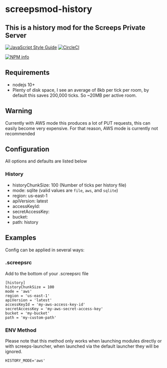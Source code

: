 # screepsmod-history

## This is a history mod for the Screeps Private Server

[![JavaScript Style Guide](https://img.shields.io/badge/code_style-standard-brightgreen.svg)](https://standardjs.com)
[![CircleCI](https://circleci.com/gh/ScreepsMods/screepsmod-mongo/tree/master.svg?style=shield)](https://circleci.com/gh/ScreepsMods/screepsmod-mongo/tree/master)

[![NPM info](https://nodei.co/npm/screepsmod-history.png?downloads=true)](https://npmjs.org/package/screepsmod-history)

## Requirements

* nodejs 10+
* Plenty of disk space, I see an average of 8kb per tick per room, by default this saves 200,000 ticks. So ~20MB per active room.

## Warning
Currently with AWS mode this produces a lot of PUT requests, this can easily become very expensive. 
For that reason, AWS mode is currently not recommended

## Configuration

All options and defaults are listed below

### History

* historyChunkSize: 100 (Number of ticks per history file)
* mode: sqlite (valid values are `file`, `aws`, and `sqlite`)
* region: us-east-1
* apiVersion: latest
* accessKeyId: 
* secretAccessKey: 
* bucket: 
* path: history


## Examples

Config can be applied in several ways:

### .screepsrc

Add to the bottom of your .screepsrc file
```
[history]
historyChunkSize = 100
mode = 'aws'
region = 'us-east-1'
apiVersion = 'latest'
accessKeyId = 'my-aws-access-key-id'
secretAccessKey = 'my-aws-secret-access-key'
bucket = 'my-bucket'
path = 'my-custom-path'
```

### ENV Method

Please note that this method only works when launching modules directly or with screeps-launcher, when launched via the default launcher they will be ignored.

```
HISTORY_MODE='aws'
```
